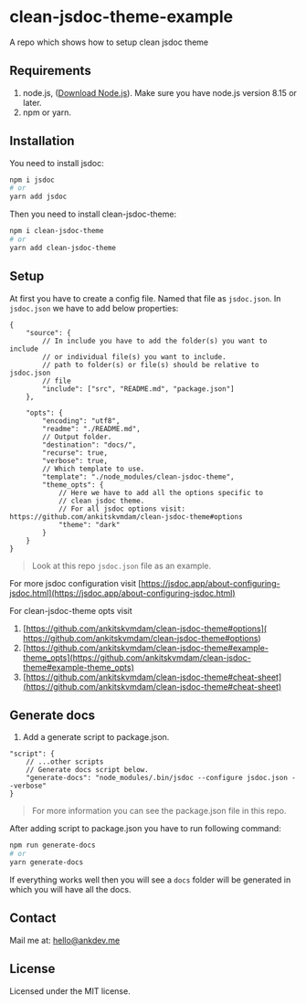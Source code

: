 # clean-jsdoc-theme-example
A repo which shows how to setup clean jsdoc theme

## Requirements
1. node.js, ([Download Node.js](https://nodejs.org/en/download/)). Make sure you have node.js version 8.15 or later.
1. npm or yarn.

## Installation
You need to install jsdoc: 

```bash
npm i jsdoc
# or
yarn add jsdoc
```

Then you need to install clean-jsdoc-theme:

```bash
npm i clean-jsdoc-theme
# or
yarn add clean-jsdoc-theme
```

## Setup
At first you have to create a config file. Named that file as `jsdoc.json`. In `jsdoc.json` we have to add below properties:
```json5
{
    "source": {
        // In include you have to add the folder(s) you want to include
        // or individual file(s) you want to include.
        // path to folder(s) or file(s) should be relative to jsdoc.json
        // file
        "include": ["src", "README.md", "package.json"]
    },

    "opts": {
        "encoding": "utf8",
        "readme": "./README.md",
        // Output folder.
        "destination": "docs/",
        "recurse": true,
        "verbose": true,
        // Which template to use.
        "template": "./node_modules/clean-jsdoc-theme",
        "theme_opts": {
            // Here we have to add all the options specific to
            // clean jsdoc theme.
            // For all jsdoc options visit: https://github.com/ankitskvmdam/clean-jsdoc-theme#options
            "theme": "dark"
        }
    }
}
```

> Look at this repo `jsdoc.json` file as an example.

For more jsdoc configuration visit [https://jsdoc.app/about-configuring-jsdoc.html](https://jsdoc.app/about-configuring-jsdoc.html)

For clean-jsdoc-theme opts visit
1. [https://github.com/ankitskvmdam/clean-jsdoc-theme#options]( https://github.com/ankitskvmdam/clean-jsdoc-theme#options)
1. [https://github.com/ankitskvmdam/clean-jsdoc-theme#example-theme_opts](https://github.com/ankitskvmdam/clean-jsdoc-theme#example-theme_opts)
1. [https://github.com/ankitskvmdam/clean-jsdoc-theme#cheat-sheet](https://github.com/ankitskvmdam/clean-jsdoc-theme#cheat-sheet)

## Generate docs
1. Add a generate script to package.json.
```json5
"script": {
    // ...other scripts
    // Generate docs script below.
    "generate-docs": "node_modules/.bin/jsdoc --configure jsdoc.json --verbose"
}
```

> For more information you can see the package.json file in this repo.

After adding script to package.json you have to run following command:
```bash
npm run generate-docs
# or
yarn generate-docs
```

If everything works well then you will see a `docs` folder will be generated in which you will have all the docs.

## Contact
Mail me at: [hello@ankdev.me](hello@ankdev.me)

## License
Licensed under the MIT license.